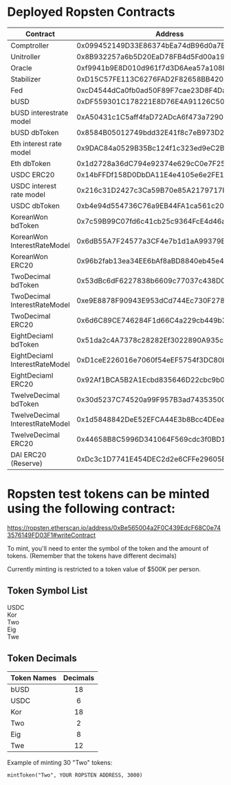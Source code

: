 # Deployed Ropsten Contracts 

Contract  	  					| Address
--------------------------------| ------------------------------------------
Comptroller  					| 0x099452149D33E86374bEa74dB96d0a7B038BcA4D
Unitroller  					| 0x8B932257a6b5D20EaD78FB4d5Fd00a19daF937b3
Oracle  						| 0xf9941b9E8D010d961f7d3D6Aea57a108Bcfe1026
Stabilizer  					| 0xD15C57FE113C6276FAD2F82658BB420351147f5E
Fed  							| 0xcD4544dCa0fb0ad50F89F7cae23D8F4Da53784C5
bUSD  							| 0xDF559301C178221E8D76E4A91126C504Dfe5947a
bUSD interestrate model  		| 0xA50431c1C5aff4faD72ADcA6f473a729027332F9
bUSD dbToken					| 0x8584B05012749bdd32E41f8c7eB973D2283d1e56
Eth interest rate model  		| 0x9DAC84a0529B35Bc124f1c323ed9eC2Bb9B75066
Eth dbToken						| 0x1d2728a36dC794e92374e629cC0e7F25C7f60162
USDC ERC20  					| 0x14bFFDf158D0DbDA11E4e4105e6e2FE1D24F4D2e
USDC interest rate model  		| 0x216c31D2427c3Ca59B70e85A2179717F3134003C
USDC dbToken 					| 0xb4e94d554736C76a9EB44FA1ca561c20AcfdeB26
KoreanWon bdToken  				| 0x7c59B99C07fd6c41cb25c9364FcE4d46a58b4Ce3
KoreanWon InterestRateModel  	| 0x6dB55A7F24577a3CF4e7b1d1aA99379B0A1b444C
KoreanWon ERC20  				| 0x96b2fab13ea34EE6bAf8aBD8840eb45e4176251b
TwoDecimal bdToken  			| 0x53dBc6dF6227838b6609c77037c438D0a33fc446
TwoDecimal InterestRateModel  	| 0xe9E8878F90943E953dCd744Ec730F278De9D5F3B
TwoDecimal ERC20  				| 0x6d6C89CE746284F1d66C4a229cb449b32f494BF5
EightDeciaml bdToken  			| 0x51da2c4A7378c28282Ef3022890A935c56c97E7E
EightDeciaml InterestRateModel  | 0xD1ceE226016e7060f54eEF5754f3DC80bD79dA27
EightDeciaml ERC20  			| 0x92Af1BCA5B2A1Ecbd835646D22cbc9b01Fb17600
TwelveDecimal bdToken  			| 0x30d5237C74520a99F957B3ad7435350C8D71d791
TwelveDecimal InterestRateModel | 0x1d5848842DeE52EFCA44E3b8Bcc4DEea1111596d
TwelveDecimal ERC20  			| 0x44658B8C5996D341064F569cdc3f0BD172600a77
DAI ERC20 (Reserve)  			| 0xDc3c1D7741E454DEC2d2e6CFFe29605E4b7e01e3

# Ropsten test tokens can be minted using the following contract:

https://ropsten.etherscan.io/address/0xBe565004a2F0C439EdcF68C0e743576149FD03F1#writeContract

To mint, you'll need to enter the symbol of the token and the amount of tokens.
(Remember that the tokens have different decimals)

Currently minting is restricted to a token value of $500K per person.

## Token Symbol List

USDC <br />
Kor <br />
Two <br />
Eig <br />
Twe <br />


## Token Decimals

| Token Names   | Decimals      |
| ------------- |:-------------:|
| bUSD      	| 18 			|
| USDC      	| 6      		|
| Kor 			| 18      		|
| Two      		| 2 			|
| Eig      		| 8      		|
| Twe 			| 12    	  	|


Example of minting 30 "Two" tokens:

`mintToken("Two", YOUR ROPSTEN ADDRESS, 3000)` 

